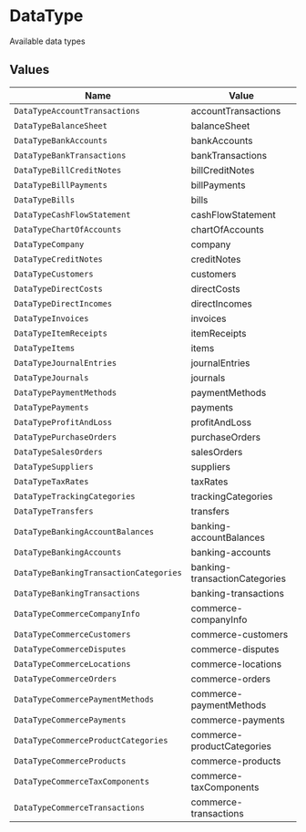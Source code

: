 # DataType

Available data types


## Values

| Name                                   | Value                                  |
| -------------------------------------- | -------------------------------------- |
| `DataTypeAccountTransactions`          | accountTransactions                    |
| `DataTypeBalanceSheet`                 | balanceSheet                           |
| `DataTypeBankAccounts`                 | bankAccounts                           |
| `DataTypeBankTransactions`             | bankTransactions                       |
| `DataTypeBillCreditNotes`              | billCreditNotes                        |
| `DataTypeBillPayments`                 | billPayments                           |
| `DataTypeBills`                        | bills                                  |
| `DataTypeCashFlowStatement`            | cashFlowStatement                      |
| `DataTypeChartOfAccounts`              | chartOfAccounts                        |
| `DataTypeCompany`                      | company                                |
| `DataTypeCreditNotes`                  | creditNotes                            |
| `DataTypeCustomers`                    | customers                              |
| `DataTypeDirectCosts`                  | directCosts                            |
| `DataTypeDirectIncomes`                | directIncomes                          |
| `DataTypeInvoices`                     | invoices                               |
| `DataTypeItemReceipts`                 | itemReceipts                           |
| `DataTypeItems`                        | items                                  |
| `DataTypeJournalEntries`               | journalEntries                         |
| `DataTypeJournals`                     | journals                               |
| `DataTypePaymentMethods`               | paymentMethods                         |
| `DataTypePayments`                     | payments                               |
| `DataTypeProfitAndLoss`                | profitAndLoss                          |
| `DataTypePurchaseOrders`               | purchaseOrders                         |
| `DataTypeSalesOrders`                  | salesOrders                            |
| `DataTypeSuppliers`                    | suppliers                              |
| `DataTypeTaxRates`                     | taxRates                               |
| `DataTypeTrackingCategories`           | trackingCategories                     |
| `DataTypeTransfers`                    | transfers                              |
| `DataTypeBankingAccountBalances`       | banking-accountBalances                |
| `DataTypeBankingAccounts`              | banking-accounts                       |
| `DataTypeBankingTransactionCategories` | banking-transactionCategories          |
| `DataTypeBankingTransactions`          | banking-transactions                   |
| `DataTypeCommerceCompanyInfo`          | commerce-companyInfo                   |
| `DataTypeCommerceCustomers`            | commerce-customers                     |
| `DataTypeCommerceDisputes`             | commerce-disputes                      |
| `DataTypeCommerceLocations`            | commerce-locations                     |
| `DataTypeCommerceOrders`               | commerce-orders                        |
| `DataTypeCommercePaymentMethods`       | commerce-paymentMethods                |
| `DataTypeCommercePayments`             | commerce-payments                      |
| `DataTypeCommerceProductCategories`    | commerce-productCategories             |
| `DataTypeCommerceProducts`             | commerce-products                      |
| `DataTypeCommerceTaxComponents`        | commerce-taxComponents                 |
| `DataTypeCommerceTransactions`         | commerce-transactions                  |